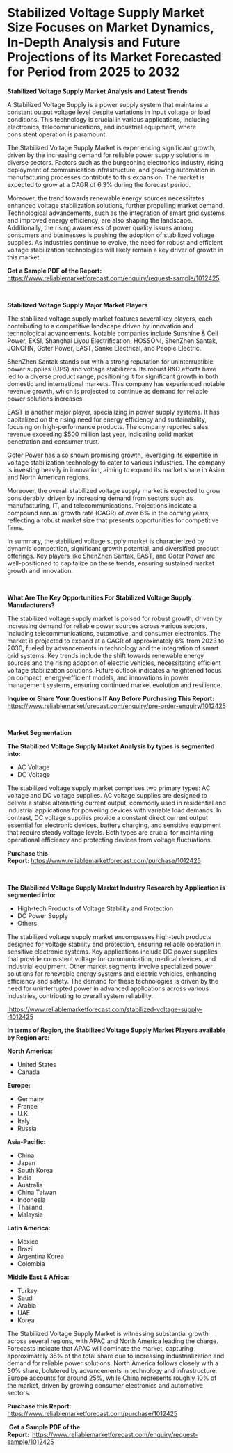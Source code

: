 <p><h1>Stabilized Voltage Supply Market Size Focuses on Market Dynamics, In-Depth Analysis and Future Projections of its Market Forecasted for Period from 2025 to 2032</h1></p><p><strong>Stabilized Voltage Supply Market Analysis and Latest Trends</strong></p>
<p><p>A Stabilized Voltage Supply is a power supply system that maintains a constant output voltage level despite variations in input voltage or load conditions. This technology is crucial in various applications, including electronics, telecommunications, and industrial equipment, where consistent operation is paramount.</p><p>The Stabilized Voltage Supply Market is experiencing significant growth, driven by the increasing demand for reliable power supply solutions in diverse sectors. Factors such as the burgeoning electronics industry, rising deployment of communication infrastructure, and growing automation in manufacturing processes contribute to this expansion. The market is expected to grow at a CAGR of 6.3% during the forecast period. </p><p>Moreover, the trend towards renewable energy sources necessitates enhanced voltage stabilization solutions, further propelling market demand. Technological advancements, such as the integration of smart grid systems and improved energy efficiency, are also shaping the landscape. Additionally, the rising awareness of power quality issues among consumers and businesses is pushing the adoption of stabilized voltage supplies. As industries continue to evolve, the need for robust and efficient voltage stabilization technologies will likely remain a key driver of growth in this market.</p></p>
<p><strong>Get a Sample PDF of the Report:&nbsp;</strong> <a href="https://www.reliablemarketforecast.com/enquiry/request-sample/1012425?utm_campaign=2984&utm_medium=2&utm_source=Github&utm_content=ia&utm_term=16042025&utm_id=stabilized-voltage-supply">https://www.reliablemarketforecast.com/enquiry/request-sample/1012425</a></p>
<p>&nbsp;</p>
<p><strong>Stabilized Voltage Supply Major Market Players</strong></p>
<p><p>The stabilized voltage supply market features several key players, each contributing to a competitive landscape driven by innovation and technological advancements. Notable companies include Sunshine & Cell Power, EKSI, Shanghai Liyou Electrification, HOSSONI, ShenZhen Santak, JONCHN, Goter Power, EAST, Sanke Electrical, and People Electric.</p><p>ShenZhen Santak stands out with a strong reputation for uninterruptible power supplies (UPS) and voltage stabilizers. Its robust R&D efforts have led to a diverse product range, positioning it for significant growth in both domestic and international markets. This company has experienced notable revenue growth, which is projected to continue as demand for reliable power solutions increases.</p><p>EAST is another major player, specializing in power supply systems. It has capitalized on the rising need for energy efficiency and sustainability, focusing on high-performance products. The company reported sales revenue exceeding $500 million last year, indicating solid market penetration and consumer trust.</p><p>Goter Power has also shown promising growth, leveraging its expertise in voltage stabilization technology to cater to various industries. The company is investing heavily in innovation, aiming to expand its market share in Asian and North American regions.</p><p>Moreover, the overall stabilized voltage supply market is expected to grow considerably, driven by increasing demand from sectors such as manufacturing, IT, and telecommunications. Projections indicate a compound annual growth rate (CAGR) of over 6% in the coming years, reflecting a robust market size that presents opportunities for competitive firms.</p><p>In summary, the stabilized voltage supply market is characterized by dynamic competition, significant growth potential, and diversified product offerings. Key players like ShenZhen Santak, EAST, and Goter Power are well-positioned to capitalize on these trends, ensuring sustained market growth and innovation.</p></p>
<p>&nbsp;</p>
<p><strong>What Are The Key Opportunities For Stabilized Voltage Supply Manufacturers?</strong></p>
<p><p>The stabilized voltage supply market is poised for robust growth, driven by increasing demand for reliable power sources across various sectors, including telecommunications, automotive, and consumer electronics. The market is projected to expand at a CAGR of approximately 6% from 2023 to 2030, fueled by advancements in technology and the integration of smart grid systems. Key trends include the shift towards renewable energy sources and the rising adoption of electric vehicles, necessitating efficient voltage stabilization solutions. Future outlook indicates a heightened focus on compact, energy-efficient models, and innovations in power management systems, ensuring continued market evolution and resilience.</p></p>
<p><strong>Inquire or Share Your Questions If Any Before Purchasing This Report:</strong> <a href="https://www.reliablemarketforecast.com/enquiry/pre-order-enquiry/1012425?utm_campaign=2984&utm_medium=2&utm_source=Github&utm_content=ia&utm_term=16042025&utm_id=stabilized-voltage-supply">https://www.reliablemarketforecast.com/enquiry/pre-order-enquiry/1012425</a></p>
<p>&nbsp;</p>
<p><strong>Market Segmentation</strong></p>
<p><strong>The Stabilized Voltage Supply Market Analysis by types is segmented into:</strong></p>
<p><ul><li>AC Voltage</li><li>DC Voltage</li></ul></p>
<p><p>The stabilized voltage supply market comprises two primary types: AC voltage and DC voltage supplies. AC voltage supplies are designed to deliver a stable alternating current output, commonly used in residential and industrial applications for powering devices with variable load demands. In contrast, DC voltage supplies provide a constant direct current output essential for electronic devices, battery charging, and sensitive equipment that require steady voltage levels. Both types are crucial for maintaining operational efficiency and protecting devices from voltage fluctuations.</p></p>
<p><strong>Purchase this Report:&nbsp;</strong><a href="https://www.reliablemarketforecast.com/purchase/1012425?utm_campaign=2984&utm_medium=2&utm_source=Github&utm_content=ia&utm_term=16042025&utm_id=stabilized-voltage-supply">https://www.reliablemarketforecast.com/purchase/1012425</a></p>
<p>&nbsp;</p>
<p><strong>The Stabilized Voltage Supply Market Industry Research by Application is segmented into:</strong></p>
<p><ul><li>High-tech Products of Voltage Stability and Protection</li><li>DC Power Supply</li><li>Others</li></ul></p>
<p><p>The stabilized voltage supply market encompasses high-tech products designed for voltage stability and protection, ensuring reliable operation in sensitive electronic systems. Key applications include DC power supplies that provide consistent voltage for communication, medical devices, and industrial equipment. Other market segments involve specialized power solutions for renewable energy systems and electric vehicles, enhancing efficiency and safety. The demand for these technologies is driven by the need for uninterrupted power in advanced applications across various industries, contributing to overall system reliability.</p></p>
<p><a href="https://www.reliablemarketforecast.com/stabilized-voltage-supply-r1012425?utm_campaign=2984&utm_medium=2&utm_source=Github&utm_content=ia&utm_term=16042025&utm_id=stabilized-voltage-supply">&nbsp;https://www.reliablemarketforecast.com/stabilized-voltage-supply-r1012425</a></p>
<p><strong>In terms of Region, the Stabilized Voltage Supply Market Players available by Region are:</strong></p>
<p>
    <p> <strong> North America: </strong>
        <ul>
            <li>United States</li>
            <li>Canada</li>
        </ul>
        </p> 
    <p> <strong> Europe: </strong>
        <ul>
            <li>Germany</li>
            <li>France</li>
            <li>U.K.</li>
            <li>Italy</li>
            <li>Russia</li>
        </ul>
        </p> 
    <p> <strong> Asia-Pacific: </strong>
        <ul>
            <li>China</li>
            <li>Japan</li>
            <li>South Korea</li>
            <li>India</li>
            <li>Australia</li>
            <li>China Taiwan</li>
            <li>Indonesia</li>
            <li>Thailand</li>
            <li>Malaysia</li>
        </ul>
        </p> 
    <p> <strong> Latin America: </strong>
        <ul>
            <li>Mexico</li>
            <li>Brazil</li>
            <li>Argentina Korea</li>
            <li>Colombia</li>
        </ul>
        </p> 
    <p> <strong> Middle East & Africa: </strong>
        <ul>
            <li>Turkey</li>
            <li>Saudi</li>
            <li>Arabia</li>
            <li>UAE</li>
            <li>Korea</li>
        </ul>
    </p>
    </p>
<p><p>The Stabilized Voltage Supply Market is witnessing substantial growth across several regions, with APAC and North America leading the charge. Forecasts indicate that APAC will dominate the market, capturing approximately 35% of the total share due to increasing industrialization and demand for reliable power solutions. North America follows closely with a 30% share, bolstered by advancements in technology and infrastructure. Europe accounts for around 25%, while China represents roughly 10% of the market, driven by growing consumer electronics and automotive sectors.</p></p>
<p><strong>Purchase this Report: </strong><a href="https://www.reliablemarketforecast.com/purchase/1012425?utm_campaign=2984&utm_medium=2&utm_source=Github&utm_content=ia&utm_term=16042025&utm_id=stabilized-voltage-supply">https://www.reliablemarketforecast.com/purchase/1012425</a></p>
<p>&nbsp;<strong>Get a Sample PDF of the Report:&nbsp;&nbsp;</strong><a href="https://www.reliablemarketforecast.com/enquiry/request-sample/1012425?utm_campaign=2984&utm_medium=2&utm_source=Github&utm_content=ia&utm_term=16042025&utm_id=stabilized-voltage-supply">https://www.reliablemarketforecast.com/enquiry/request-sample/1012425</a></p>
<p><strong></strong></p>
<p><p></p><p></p><p></p></p>